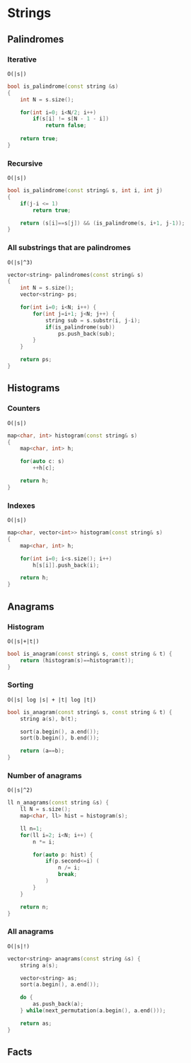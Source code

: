 # Strings

## Palindromes

### Iterative
`O(|s|)`

```cpp
bool is_palindrome(const string &s)
{
    int N = s.size();

    for(int i=0; i<N/2; i++)
        if(s[i] != s[N - 1 - i])
            return false;
    
    return true;
}
```

### Recursive
`O(|s|)`

```cpp
bool is_palindrome(const string& s, int i, int j)
{
    if(j-i <= 1)
        return true;

    return (s[i]==s[j]) && (is_palindrome(s, i+1, j-1));
}
```

### All substrings that are palindromes
`O(|s|^3)`

```cpp
vector<string> palindromes(const string& s)
{
    int N = s.size();
    vector<string> ps;

    for(int i=0; i<N; i++) {
        for(int j=i+1; j<N; j++) {
            string sub = s.substr(i, j-i);
            if(is_palindrome(sub))
                ps.push_back(sub);
        }
    }

    return ps;
}
```

## Histograms

### Counters
`O(|s|)`

```cpp
map<char, int> histogram(const string& s)
{
    map<char, int> h;

    for(auto c: s)
        ++h[c];

    return h;
}
```

### Indexes
`O(|s|)`

```cpp
map<char, vector<int>> histogram(const string& s)
{
    map<char, int> h;

    for(int i=0; i<s.size(); i++)
        h[s[i]].push_back(i);

    return h;
}
```

## Anagrams

### Histogram
`O(|s|+|t|)`

```cpp
bool is_anagram(const string& s, const string & t) {
    return (histogram(s)==histogram(t));
}
```

### Sorting
`O(|s| log |s| + |t| log |t|)`

```cpp
bool is_anagram(const string& s, const string & t) {
    string a(s), b(t);

    sort(a.begin(), a.end());
    sort(b.begin(), b.end());

    return (a==b);
}
```

### Number of anagrams
`O(|s|^2)`

```cpp
ll n_anagrams(const string &s) {
    ll N = s.size();
    map<char, ll> hist = histogram(s);

    ll n=1;
    for(ll i=2; i<N; i++) {
        n *= i;

        for(auto p: hist) {
            if(p.second<=i) (
                n /= i;
                break;
            )
        }
    }

    return n;
}
```

### All anagrams
`O(|s|!)`

```cpp
vector<string> anagrams(const string &s) {
    string a(s);

    vector<string> as;
    sort(a.begin(), a.end());

    do {
        as.push_back(a);
    } while(next_permutation(a.begin(), a.end()));

    return as;
}
```

## Facts
